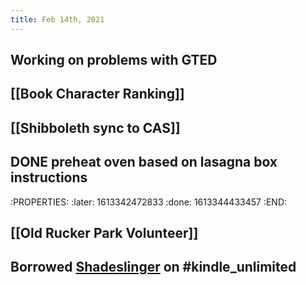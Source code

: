 ```yaml
---
title: Feb 14th, 2021
---
```


## Working on problems with GTED
## [[Book Character Ranking]]
## [[Shibboleth sync to CAS]]
## DONE preheat oven based on lasagna box instructions
:PROPERTIES:
:later: 1613342472833
:done: 1613344433457
:END:
## [[Old Rucker Park Volunteer]]
## Borrowed [Shadeslinger](https://www.amazon.com/Shadeslinger-Ripple-System-Book-Fantasy-ebook/dp/B08RY6CMWZ) on #kindle_unlimited
